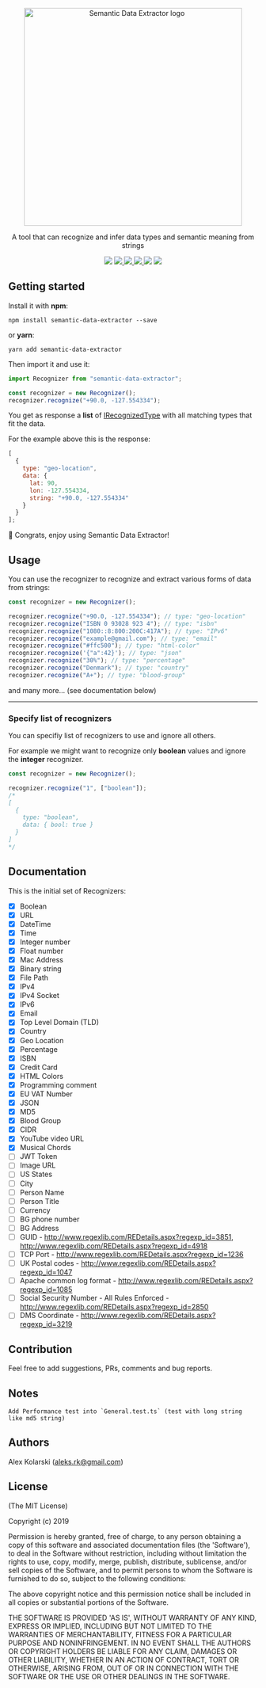 <p align="center">
  <img width="440" src="https://raw.githubusercontent.com/kolarski/semanticDataExtractor/master/logo.png?raw=true" alt="Semantic Data Extractor logo">
</p>

<p align="center">A tool that can recognize and infer data types and semantic meaning from strings</p>

<p align="center">
  <img src="https://img.shields.io/github/release/kolarski/semanticDataExtractor.svg" />
  
  <a href="https://travis-ci.org/kolarski/semanticDataExtractor">
    <img src="https://travis-ci.org/kolarski/semanticDataExtractor.svg?branch=master" />
  </a>
  <a href="https://www.codacy.com/app/kolarski/semanticDataExtractor?utm_source=github.com&utm_medium=referral&utm_content=kolarski/semanticDataExtractor&utm_campaign=Badge_Grade">
    <img src="https://api.codacy.com/project/badge/Grade/246f318de5194047afde4532bd8d186c" />
  </a>

  <a href="https://codeclimate.com/github/kolarski/semanticDataExtractor/maintainability">
    <img src="https://api.codeclimate.com/v1/badges/3afb0d6655605a004c11/maintainability" />
  </a>
  <a href="https://codeclimate.com/github/kolarski/semanticDataExtractor/test_coverage"><img src="https://api.codeclimate.com/v1/badges/3afb0d6655605a004c11/test_coverage" /></a>
  
  <img src="https://img.shields.io/david/kolarski/semanticDataExtractor.svg" />
</p>

## Getting started

Install it with <strong>npm</strong>:

```
npm install semantic-data-extractor --save
```

or <strong>yarn</strong>:

```
yarn add semantic-data-extractor
```

Then import it and use it:

```js
import Recognizer from "semantic-data-extractor";

const recognizer = new Recognizer();
recognizer.recognize("+90.0, -127.554334");
```

You get as response a <strong>list</strong> of <a href="https://github.com/kolarski/semantic-data-extractor/blob/master/src/interfaces/IRecognizedType.ts">IRecognizedType</a> with all matching types that fit the data.

For the example above this is the response:

```js
[
  {
    type: "geo-location",
    data: {
      lat: 90,
      lon: -127.554334,
      string: "+90.0, -127.554334"
    }
  }
];
```

🎉 Congrats, enjoy using Semantic Data Extractor!

## Usage

You can use the recognizer to recognize and extract various forms of data from strings:

```js
const recognizer = new Recognizer();

recognizer.recognize("+90.0, -127.554334"); // type: "geo-location"
recognizer.recognize("ISBN 0 93028 923 4"); // type: "isbn"
recognizer.recognize("1080::8:800:200C:417A"); // type: "IPv6"
recognizer.recognize("example@gmail.com"); // type: "email"
recognizer.recognize("#ffc500"); // type: "html-color"
recognizer.recognize('{"a":42}'); // type: "json"
recognizer.recognize("30%"); // type: "percentage"
recognizer.recognize("Denmark"); // type: "country"
recognizer.recognize("A+"); // type: "blood-group"
```

and many more... (see documentation below)

---

### Specify list of recognizers

You can specifiy list of recognizers to use and ignore all others.

For example we might want to recognize only <strong>boolean</strong> values and ignore the <strong>integer</strong> recognizer.

```js
const recognizer = new Recognizer();

recognizer.recognize("1", ["boolean"]);
/*
[
  {
    type: "boolean",
    data: { bool: true }
  }
]
*/
```

## Documentation

This is the initial set of Recognizers:

- [x] Boolean
- [x] URL
- [x] DateTime
- [x] Time
- [x] Integer number
- [x] Float number
- [x] Mac Address
- [x] Binary string
- [x] File Path
- [x] IPv4
- [x] IPv4 Socket
- [x] IPv6
- [x] Email
- [x] Top Level Domain (TLD)
- [x] Country
- [x] Geo Location
- [x] Percentage
- [x] ISBN
- [x] Credit Card
- [x] HTML Colors
- [x] Programming comment
- [x] EU VAT Number
- [x] JSON
- [x] MD5
- [x] Blood Group
- [x] CIDR
- [x] YouTube video URL
- [x] Musical Chords
- [ ] JWT Token
- [ ] Image URL
- [ ] US States
- [ ] City
- [ ] Person Name
- [ ] Person Title
- [ ] Currency
- [ ] BG phone number
- [ ] BG Address
- [ ] GUID - http://www.regexlib.com/REDetails.aspx?regexp_id=3851, http://www.regexlib.com/REDetails.aspx?regexp_id=4918
- [ ] TCP Port - http://www.regexlib.com/REDetails.aspx?regexp_id=1236
- [ ] UK Postal codes - http://www.regexlib.com/REDetails.aspx?regexp_id=1047
- [ ] Apache common log format - http://www.regexlib.com/REDetails.aspx?regexp_id=1085
- [ ] Social Security Number - All Rules Enforced - http://www.regexlib.com/REDetails.aspx?regexp_id=2850
- [ ] DMS Coordinate - http://www.regexlib.com/REDetails.aspx?regexp_id=3219

## Contribution

Feel free to add suggestions, PRs, comments and bug reports.

## Notes

    Add Performance test into `General.test.ts` (test with long string like md5 string)

## Authors

Alex Kolarski (aleks.rk@gmail.com)

## License

(The MIT License)

Copyright (c) 2019

Permission is hereby granted, free of charge, to any person obtaining
a copy of this software and associated documentation files (the
'Software'), to deal in the Software without restriction, including
without limitation the rights to use, copy, modify, merge, publish,
distribute, sublicense, and/or sell copies of the Software, and to
permit persons to whom the Software is furnished to do so, subject to
the following conditions:

The above copyright notice and this permission notice shall be
included in all copies or substantial portions of the Software.

THE SOFTWARE IS PROVIDED 'AS IS', WITHOUT WARRANTY OF ANY KIND,
EXPRESS OR IMPLIED, INCLUDING BUT NOT LIMITED TO THE WARRANTIES OF
MERCHANTABILITY, FITNESS FOR A PARTICULAR PURPOSE AND NONINFRINGEMENT.
IN NO EVENT SHALL THE AUTHORS OR COPYRIGHT HOLDERS BE LIABLE FOR ANY
CLAIM, DAMAGES OR OTHER LIABILITY, WHETHER IN AN ACTION OF CONTRACT,
TORT OR OTHERWISE, ARISING FROM, OUT OF OR IN CONNECTION WITH THE
SOFTWARE OR THE USE OR OTHER DEALINGS IN THE SOFTWARE.

